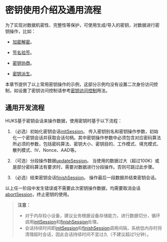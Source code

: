 # 密钥使用介绍及通用流程

<!--Kit: Universal Keystore Kit-->
<!--Subsystem: Security-->
<!--Owner: @wutiantian-gitee-->
<!--SE: @HighLowWorld-->
<!--TSE: @wxy1234564846-->

为了实现对数据机密性、完整性等保护，可使用生成/导入的密钥，对数据进行密钥操作，比如：

- [加密解密](huks-encryption-decryption-overview.md)。

- [签名验签](huks-signing-signature-verification-overview.md)。

- [密钥协商](huks-key-agreement-overview.md)。

- [密钥派生](huks-key-derivation-overview.md)。

本章节提供了以上常用密钥操作的示例，这部分示例均没有设置二次身份访问控制，如设置了密钥访问控制请参考[密钥访问控制](huks-identity-authentication-overview.md)用法。

## 通用开发流程

HUKS基于密钥会话来操作数据，使用密钥时基于以下流程：

1. （必选）初始化密钥会话[initSession](../../reference/apis-universal-keystore-kit/js-apis-huks.md#huksinitsession9)。
   传入密钥别名和密钥操作参数，初始化一个密钥会话并获取会话句柄。其中密钥操作参数中必须包含对应密码算法所必须的参数，包括密码算法、密钥大小、密钥目的、工作模式、填充模式、散列模式、IV、Nonce、AAD等。

2. （可选）分段操作数据[updateSession](../../reference/apis-universal-keystore-kit/js-apis-huks.md#huksupdatesession9)。
   当使用的数据过大（超过100K）或是部分密码算法有要求时，需要对数据进行分段操作。否则可跳过此步骤。

3. （必选）结束密钥会话[finishSession](../../reference/apis-universal-keystore-kit/js-apis-huks.md#huksfinishsession9)。
   操作最后一段数据并结束密钥会话。

以上任一阶段中发生错误或不需要此次密钥操作数据，均需要取消会话[abortSession](../../reference/apis-universal-keystore-kit/js-apis-huks.md#huksabortsession9)，终止密钥的使用。

> **注意：**
> - 对于内存较小设备，建议业务根据设备存储能力，进行数据切分，循环调用[initSession](../../reference/apis-universal-keystore-kit/js-apis-huks.md#huksinitsession9)和[finishSession](../../reference/apis-universal-keystore-kit/js-apis-huks.md#huksfinishsession9)处理。
> - 会话持续时间即[initSession](../../reference/apis-universal-keystore-kit/js-apis-huks.md#huksinitsession9)和[finishSession](../../reference/apis-universal-keystore-kit/js-apis-huks.md#huksfinishsession9)调用间隔，系统低内存时将清理超时会话，因此会话持续时间不宜过久（不建议超过1分钟）。


